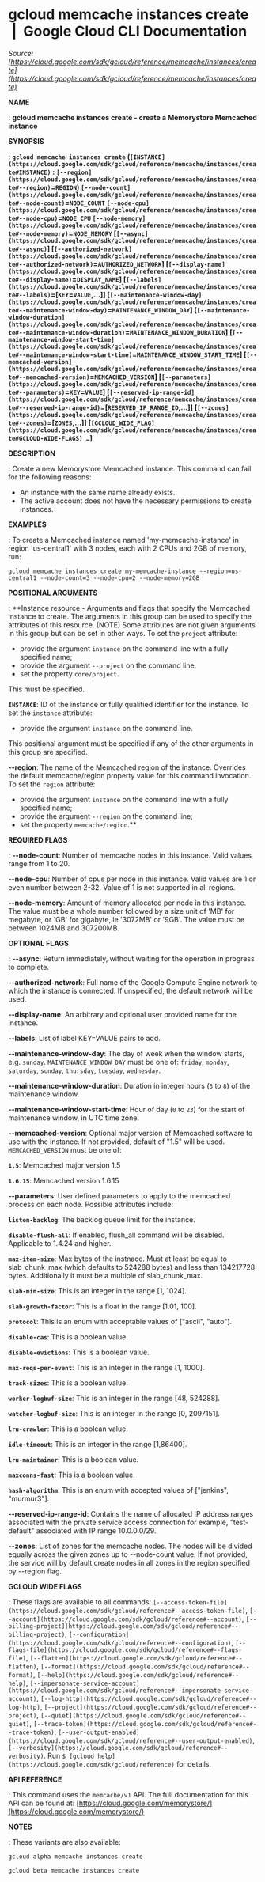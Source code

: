# gcloud memcache instances create  |  Google Cloud CLI Documentation

*Source: [https://cloud.google.com/sdk/gcloud/reference/memcache/instances/create](https://cloud.google.com/sdk/gcloud/reference/memcache/instances/create)*

**NAME**

: **gcloud memcache instances create - create a Memorystore Memcached instance**

**SYNOPSIS**

: **`gcloud memcache instances create` (`[INSTANCE](https://cloud.google.com/sdk/gcloud/reference/memcache/instances/create#INSTANCE)` : `[--region](https://cloud.google.com/sdk/gcloud/reference/memcache/instances/create#--region)`=`REGION`) `[--node-count](https://cloud.google.com/sdk/gcloud/reference/memcache/instances/create#--node-count)`=`NODE_COUNT` `[--node-cpu](https://cloud.google.com/sdk/gcloud/reference/memcache/instances/create#--node-cpu)`=`NODE_CPU` `[--node-memory](https://cloud.google.com/sdk/gcloud/reference/memcache/instances/create#--node-memory)`=`NODE_MEMORY` [`[--async](https://cloud.google.com/sdk/gcloud/reference/memcache/instances/create#--async)`] [`[--authorized-network](https://cloud.google.com/sdk/gcloud/reference/memcache/instances/create#--authorized-network)`=`AUTHORIZED_NETWORK`] [`[--display-name](https://cloud.google.com/sdk/gcloud/reference/memcache/instances/create#--display-name)`=`DISPLAY_NAME`] [`[--labels](https://cloud.google.com/sdk/gcloud/reference/memcache/instances/create#--labels)`=[`KEY`=`VALUE`,…]] [`[--maintenance-window-day](https://cloud.google.com/sdk/gcloud/reference/memcache/instances/create#--maintenance-window-day)`=`MAINTENANCE_WINDOW_DAY`] [`[--maintenance-window-duration](https://cloud.google.com/sdk/gcloud/reference/memcache/instances/create#--maintenance-window-duration)`=`MAINTENANCE_WINDOW_DURATION`] [`[--maintenance-window-start-time](https://cloud.google.com/sdk/gcloud/reference/memcache/instances/create#--maintenance-window-start-time)`=`MAINTENANCE_WINDOW_START_TIME`] [`[--memcached-version](https://cloud.google.com/sdk/gcloud/reference/memcache/instances/create#--memcached-version)`=`MEMCACHED_VERSION`] [`[--parameters](https://cloud.google.com/sdk/gcloud/reference/memcache/instances/create#--parameters)`=`KEY`=`VALUE`] [`[--reserved-ip-range-id](https://cloud.google.com/sdk/gcloud/reference/memcache/instances/create#--reserved-ip-range-id)`=[`RESERVED_IP_RANGE_ID`,…]] [`[--zones](https://cloud.google.com/sdk/gcloud/reference/memcache/instances/create#--zones)`=[`ZONES`,…]] [`[GCLOUD_WIDE_FLAG](https://cloud.google.com/sdk/gcloud/reference/memcache/instances/create#GCLOUD-WIDE-FLAGS) …`]**

**DESCRIPTION**

: Create a new Memorystore Memcached instance.
This command can fail for the following reasons:

- An instance with the same name already exists.
- The active account does not have the necessary permissions to create instances.

**EXAMPLES**

: To create a Memcached instance named 'my-memcache-instance' in region
'us-central1' with 3 nodes, each with 2 CPUs and 2GB of memory, run:

```
gcloud memcache instances create my-memcache-instance --region=us-central1 --node-count=3 --node-cpu=2 --node-memory=2GB
```

**POSITIONAL ARGUMENTS**

: **Instance resource - Arguments and flags that specify the Memcached instance to
create. The arguments in this group can be used to specify the attributes of
this resource. (NOTE) Some attributes are not given arguments in this group but
can be set in other ways.
To set the `project` attribute:

- provide the argument `instance` on the command line with a fully
specified name;
- provide the argument `--project` on the command line;
- set the property `core/project`.

This must be specified.

**`INSTANCE`**:
ID of the instance or fully qualified identifier for the instance.
To set the `instance` attribute:

- provide the argument `instance` on the command line.

This positional argument must be specified if any of the other arguments in this
group are specified.

**--region**:
The name of the Memcached region of the instance. Overrides the default
memcache/region property value for this command invocation.
To set the `region` attribute:

- provide the argument `instance` on the command line with a fully
specified name;
- provide the argument `--region` on the command line;
- set the property `memcache/region`.**

**REQUIRED FLAGS**

: **--node-count**:
Number of memcache nodes in this instance. Valid values range from 1 to 20.

**--node-cpu**:
Number of cpus per node in this instance. Valid values are 1 or even number
between 2-32. Value of 1 is not supported in all regions.

**--node-memory**:
Amount of memory allocated per node in this instance. The value must be a whole
number followed by a size unit of 'MB' for megabyte, or 'GB' for gigabyte, ie
'3072MB' or '9GB'. The value must be between 1024MB and 307200MB.

**OPTIONAL FLAGS**

: **--async**:
Return immediately, without waiting for the operation in progress to complete.

**--authorized-network**:
Full name of the Google Compute Engine network to which the instance is
connected. If unspecified, the default network will be used.

**--display-name**:
An arbitrary and optional user provided name for the instance.

**--labels**:
List of label KEY=VALUE pairs to add.

**--maintenance-window-day**:
The day of week when the window starts, e.g. `sunday`.
`MAINTENANCE_WINDOW_DAY` must be one of:
`friday`, `monday`, `saturday`,
`sunday`, `thursday`, `tuesday`,
`wednesday`.

**--maintenance-window-duration**:
Duration in integer hours (`3` to `8`) of the maintenance
window.

**--maintenance-window-start-time**:
Hour of day (`0` to `23`) for the start of maintenance
window, in UTC time zone.

**--memcached-version**:
Optional major version of Memcached software to use with the instance. If not
provided, default of "1.5" will be used.
`MEMCACHED_VERSION` must be one of:

**`1.5`**:
Memcached major version 1.5

**`1.6.15`**:
Memcached version 1.6.15

**--parameters**:
User defined parameters to apply to the memcached process on each node. Possible
attributes include:

**`listen-backlog`**:
The backlog queue limit for the instance.

**`disable-flush-all`**:
If enabled, flush_all command will be disabled. Applicable to 1.4.24 and higher.

**`max-item-size`**:
Max bytes of the instnace. Must at least be equal to slab_chunk_max (which
defaults to 524288 bytes) and less than 134217728 bytes. Additionally it must be
a multiple of slab_chunk_max.

**`slab-min-size`**:
This is an integer in the range [1, 1024].

**`slab-growth-factor`**:
This is a float in the range [1.01, 100].

**`protocol`**:
This is an enum with acceptable values of ["ascii", "auto"].

**`disable-cas`**:
This is a boolean value.

**`disable-evictions`**:
This is a boolean value.

**`max-reqs-per-event`**:
This is an integer in the range [1, 1000].

**`track-sizes`**:
This is a boolean value.

**`worker-logbuf-size`**:
This is an integer in the range [48, 524288].

**`watcher-logbuf-size`**:
This is an integer in the range [0, 2097151].

**`lru-crawler`**:
This is a boolean value.

**`idle-timeout`**:
This is an integer in the range [1,86400].

**`lru-maintainer`**:
This is a boolean value.

**`maxconns-fast`**:
This is a boolean value.

**`hash-algorithm`**:
This is an enum with accepted values of ["jenkins", "murmur3"].

**--reserved-ip-range-id**:
Contains the name of allocated IP address ranges associated with the private
service access connection for example, "test-default" associated with IP range
10.0.0.0/29.

**--zones**:
List of zones for the memcache nodes. The nodes will be divided equally across
the given zones up to --node-count value. If not provided, the service will by
default create nodes in all zones in the region specified by --region flag.

**GCLOUD WIDE FLAGS**

: These flags are available to all commands: `[--access-token-file](https://cloud.google.com/sdk/gcloud/reference#--access-token-file)`,
`[--account](https://cloud.google.com/sdk/gcloud/reference#--account)`, `[--billing-project](https://cloud.google.com/sdk/gcloud/reference#--billing-project)`,
`[--configuration](https://cloud.google.com/sdk/gcloud/reference#--configuration)`,
`[--flags-file](https://cloud.google.com/sdk/gcloud/reference#--flags-file)`,
`[--flatten](https://cloud.google.com/sdk/gcloud/reference#--flatten)`, `[--format](https://cloud.google.com/sdk/gcloud/reference#--format)`, `[--help](https://cloud.google.com/sdk/gcloud/reference#--help)`, `[--impersonate-service-account](https://cloud.google.com/sdk/gcloud/reference#--impersonate-service-account)`,
`[--log-http](https://cloud.google.com/sdk/gcloud/reference#--log-http)`,
`[--project](https://cloud.google.com/sdk/gcloud/reference#--project)`, `[--quiet](https://cloud.google.com/sdk/gcloud/reference#--quiet)`, `[--trace-token](https://cloud.google.com/sdk/gcloud/reference#--trace-token)`, `[--user-output-enabled](https://cloud.google.com/sdk/gcloud/reference#--user-output-enabled)`,
`[--verbosity](https://cloud.google.com/sdk/gcloud/reference#--verbosity)`.
Run `$ [gcloud help](https://cloud.google.com/sdk/gcloud/reference)` for details.

**API REFERENCE**

: This command uses the `memcache/v1` API. The full documentation for
this API can be found at: [https://cloud.google.com/memorystore/](https://cloud.google.com/memorystore/)

**NOTES**

: These variants are also available:

```
gcloud alpha memcache instances create
```

```
gcloud beta memcache instances create
```